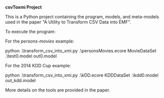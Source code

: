 **csvToxmi Project**

This is a Python project containing the program, models, and meta-models used in the paper &quot;A Utility to Transform CSV Data into EMF&quot;.

To execute the program:

For the _persons-movies_ example:

python .\transform\_csv\_into\_xmi.py .\personsMovies.ecore MovieDataSet .\test0.model out0.model

For the 2014 KDD Cup example:

python .\transform\_csv\_into\_xmi.py .\kDD.ecore KDDDataSet .\kdd0.model out\_kdd.model

More details on the tools are provided in the paper.
